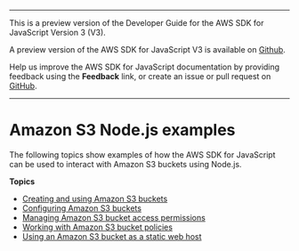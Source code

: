 --------

This is a preview version of the Developer Guide for the AWS SDK for JavaScript Version 3 \(V3\)\.

A preview version of the AWS SDK for JavaScript V3 is available on [Github](https://github.com/aws/aws-sdk-js-v3)\.

Help us improve the AWS SDK for JavaScript documentation by providing feedback using the **Feedback** link, or create an issue or pull request on [GitHub](https://github.com/awsdocs/aws-sdk-for-javascript-v3)\.

--------

# Amazon S3 Node\.js examples<a name="s3-node-examples"></a>

The following topics show examples of how the AWS SDK for JavaScript can be used to interact with Amazon S3 buckets using Node\.js\.

**Topics**
+ [Creating and using Amazon S3 buckets](s3-example-creating-buckets.md)
+ [Configuring Amazon S3 buckets](s3-example-configuring-buckets.md)
+ [Managing Amazon S3 bucket access permissions](s3-example-access-permissions.md)
+ [Working with Amazon S3 bucket policies](s3-example-bucket-policies.md)
+ [Using an Amazon S3 bucket as a static web host](s3-example-static-web-host.md)
